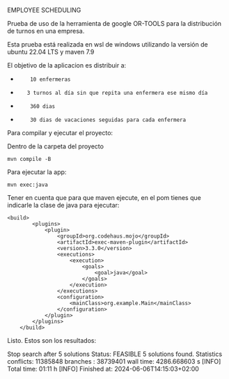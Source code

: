 EMPLOYEE SCHEDULING

Prueba de uso de la herramienta de google OR-TOOLS para la distribución de turnos en una empresa.

Esta prueba está realizada en wsl de windows utilizando la versión de ubuntu 22.04 LTS y maven 7.9

El objetivo de la aplicacion es distribuir a:
 -         10 enfermeras
 -        3 turnos al día sin que repita una enfermera ese mismo día
 -         360 dias
 -         30 dias de vacaciones seguidas para cada enfermera

Para compilar y ejecutar el proyecto:

Dentro de la carpeta del proyecto
```
mvn compile -B
```

Para ejecutar la app:
```
mvn exec:java
```

Tener en cuenta que para que maven ejecute, en el pom tienes que indicarle la clase de java para ejecutar:


```
<build>
        <plugins>
            <plugin>
                <groupId>org.codehaus.mojo</groupId>
                <artifactId>exec-maven-plugin</artifactId>
                <version>3.3.0</version>
                <executions>
                    <execution>
                        <goals>
                            <goal>java</goal>
                        </goals>
                    </execution>
                </executions>
                <configuration>
                    <mainClass>org.example.Main</mainClass>
                </configuration>
            </plugin>
        </plugins>
    </build>
```

Listo. Estos son los resultados:

Stop search after 5 solutions
Status: FEASIBLE
5 solutions found.
Statistics
conflicts: 11385848
branches : 38739401
wall time: 4286.668603 s
[INFO] Total time:  01:11 h
[INFO] Finished at: 2024-06-06T14:15:03+02:00
